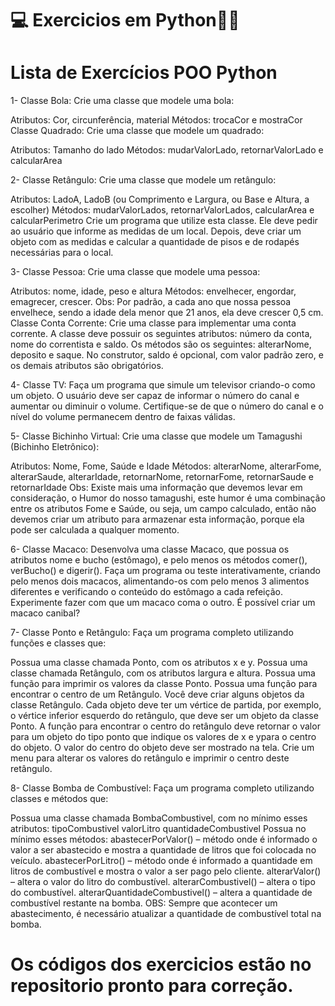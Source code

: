 
# 💻 Exercicios em Python🧑‍💻


# Lista de Exercícios POO Python


1- Classe Bola: Crie uma classe que modele uma bola:

Atributos: Cor, circunferência, material
Métodos: trocaCor e mostraCor
Classe Quadrado: Crie uma classe que modele um quadrado:

Atributos: Tamanho do lado
Métodos: mudarValorLado, retornarValorLado e calcularArea


2- Classe Retângulo: Crie uma classe que modele um retângulo:

Atributos: LadoA, LadoB (ou Comprimento e Largura, ou Base e Altura, a escolher)
Métodos: mudarValorLados, retornarValorLados, calcularArea e calcularPerimetro
Crie um programa que utilize esta classe. Ele deve pedir ao usuário que informe as medidas de um local. Depois, deve criar um objeto com as medidas e calcular a quantidade de pisos e de rodapés necessárias para o local.


3- Classe Pessoa: Crie uma classe que modele uma pessoa:

Atributos: nome, idade, peso e altura
Métodos: envelhecer, engordar, emagrecer, crescer. Obs: Por padrão, a cada ano que nossa pessoa envelhece, sendo a idade dela menor que 21 anos, ela deve crescer 0,5 cm.
Classe Conta Corrente: Crie uma classe para implementar uma conta corrente. A classe deve possuir os seguintes atributos: número da conta, nome do correntista e saldo. Os métodos são os seguintes: alterarNome, deposito e saque. No construtor, saldo é opcional, com valor padrão zero, e os demais atributos são obrigatórios.



4- Classe TV: Faça um programa que simule um televisor criando-o como um objeto. O usuário deve ser capaz de informar o número do canal e aumentar ou diminuir o volume. Certifique-se de que o número do canal e o nível do volume permanecem dentro de faixas válidas.



5- Classe Bichinho Virtual: Crie uma classe que modele um Tamagushi (Bichinho Eletrônico):

Atributos: Nome, Fome, Saúde e Idade
Métodos: alterarNome, alterarFome, alterarSaude, alterarIdade, retornarNome, retornarFome, retornarSaude e retornarIdade
Obs: Existe mais uma informação que devemos levar em consideração, o Humor do nosso tamagushi, este humor é uma combinação entre os atributos Fome e Saúde, ou seja, um campo calculado, então não devemos criar um atributo para armazenar esta informação, porque ela pode ser calculada a qualquer momento.


6- Classe Macaco: Desenvolva uma classe Macaco, que possua os atributos nome e bucho (estômago), e pelo menos os métodos comer(), verBucho() e digerir(). Faça um programa ou teste interativamente, criando pelo menos dois macacos, alimentando-os com pelo menos 3 alimentos diferentes e verificando o conteúdo do estômago a cada refeição. Experimente fazer com que um macaco coma o outro. É possível criar um macaco canibal?



7- Classe Ponto e Retângulo: Faça um programa completo utilizando funções e classes que:

Possua uma classe chamada Ponto, com os atributos x e y.
Possua uma classe chamada Retângulo, com os atributos largura e altura.
Possua uma função para imprimir os valores da classe Ponto.
Possua uma função para encontrar o centro de um Retângulo.
Você deve criar alguns objetos da classe Retângulo.
Cada objeto deve ter um vértice de partida, por exemplo, o vértice inferior esquerdo do retângulo, que deve ser um objeto da classe Ponto.
A função para encontrar o centro do retângulo deve retornar o valor para um objeto do tipo ponto que indique os valores de x e ypara o centro do objeto.
O valor do centro do objeto deve ser mostrado na tela.
Crie um menu para alterar os valores do retângulo e imprimir o centro deste retângulo.


8- Classe Bomba de Combustível: Faça um programa completo utilizando classes e métodos que:

Possua uma classe chamada BombaCombustivel, com no mínimo esses atributos:
tipoCombustivel
valorLitro
quantidadeCombustivel
Possua no mínimo esses métodos:
abastecerPorValor() – método onde é informado o valor a ser abastecido e mostra a quantidade de litros que foi colocada no veículo.
abastecerPorLitro() – método onde é informado a quantidade em litros de combustível e mostra o valor a ser pago pelo cliente.
alterarValor() – altera o valor do litro do combustível.
alterarCombustivel() – altera o tipo do combustível.
alterarQuantidadeCombustivel() – altera a quantidade de combustível restante na bomba.
OBS: Sempre que acontecer um abastecimento, é necessário atualizar a quantidade de combustível total na bomba.



# Os códigos dos exercicios estão no repositorio pronto para correção.
